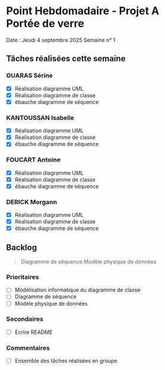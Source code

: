 # Point Hebdomadaire - Projet A Portée de verre

Date : Jeudi 4 septembre 2025
Semaine n° 1

## Tâches réalisées cette semaine

### OUARAS Sérine

- [x] Réalisation diagramme UML
- [x] Réalisation diagramme de classe
- [x] ébauche diagramme de séquence

### KANTOUSSAN Isabelle

- [x] Réalisation diagramme UML
- [x] Réalisation diagramme de classe
- [x] ébauche diagramme de séquence

### FOUCART Antoine

- [x] Réalisation diagramme UML
- [x] Réalisation diagramme de classe
- [x] ébauche diagramme de séquence

### DERICK Morgann

- [x] Réalisation diagramme UML
- [x] Réalisation diagramme de classe
- [x] ébauche diagramme de séquence

## Backlog

> Diagramme de séquence
> Modèle physique de données


### Prioritaires

- [ ] Modélisation informatique du diagramme de classe
- [ ] Diagramme de séquence
- [ ] Modèle physique de données

### Secondaires

- [ ] Ecrire README

### Commentaires
- [ ] Ensemble des tâches réalisées en groupe

